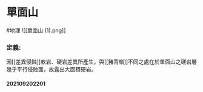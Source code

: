 # 單面山
#地理
![[單面山 (1).png]]
### 定義:
因[[差異侵蝕]]軟岩、硬岩差異所產生，與[[豬背嶺]]不同之處在於單面山之硬岩層幾乎平行侵蝕面，故露出大面積硬岩。

#### 202109202201